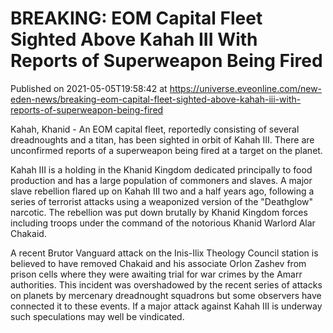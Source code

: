 # BREAKING: EOM Capital Fleet Sighted Above Kahah III With Reports of Superweapon Being Fired
Published on 2021-05-05T19:58:42 at https://universe.eveonline.com/new-eden-news/breaking-eom-capital-fleet-sighted-above-kahah-iii-with-reports-of-superweapon-being-fired

Kahah, Khanid - An EOM capital fleet, reportedly consisting of several dreadnoughts and a titan, has been sighted in orbit of Kahah III. There are unconfirmed reports of a superweapon being fired at a target on the planet.

Kahah III is a holding in the Khanid Kingdom dedicated principally to food production and has a large population of commoners and slaves. A major slave rebellion flared up on Kahah III two and a half years ago, following a series of terrorist attacks using a weaponized version of the "Deathglow" narcotic. The rebellion was put down brutally by Khanid Kingdom forces including troops under the command of the notorious Khanid Warlord Alar Chakaid.

A recent Brutor Vanguard attack on the Inis-Ilix Theology Council station is believed to have removed Chakaid and his associate Orlon Zashev from prison cells where they were awaiting trial for war crimes by the Amarr authorities. This incident was overshadowed by the recent series of attacks on planets by mercenary dreadnought squadrons but some observers have connected it to these events. If a major attack against Kahah III is underway such speculations may well be vindicated.
